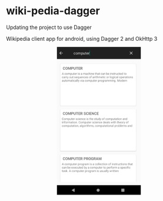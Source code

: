 # wiki-pedia-dagger
Updating the project to use Dagger

 Wikipedia client app for android, using Dagger 2 and OkHttp 3

<p align="center"><img src="screenshots/homepage.png" height="400",width="400"></p>
